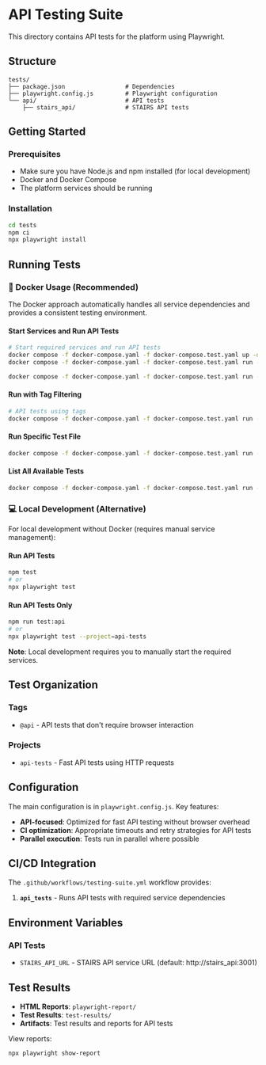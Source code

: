 <!--
Copyright (c) 2025 by OpenTier GmbH
SPDX‑FileCopyrightText: 2025 OpenTier GmbH
SPDX‑License‑Identifier: MIT

This file is part of OpenTier.

Permission is hereby granted, free of charge, to any person obtaining a copy
of this software and associated documentation files (the "Software"), to deal
in the Software without restriction, including without limitation the rights
to use, copy, modify, merge, publish, distribute, sublicense, and/or sell
copies of the Software, and to permit persons to whom the Software is
furnished to do so, subject to the following conditions:

The above copyright notice and this permission notice shall be included in all
copies or substantial portions of the Software.

THE SOFTWARE IS PROVIDED "AS IS", WITHOUT WARRANTY OF ANY KIND, EXPRESS OR
IMPLIED, INCLUDING BUT NOT LIMITED TO THE WARRANTIES OF MERCHANTABILITY,
FITNESS FOR A PARTICULAR PURPOSE AND NONINFRINGEMENT. IN NO EVENT SHALL THE
AUTHORS OR COPYRIGHT HOLDERS BE LIABLE FOR ANY CLAIM, DAMAGES OR OTHER
LIABILITY, WHETHER IN AN ACTION OF CONTRACT, TORT OR OTHERWISE, ARISING FROM,
OUT OF OR IN CONNECTION WITH THE SOFTWARE OR THE USE OR OTHER DEALINGS IN THE
SOFTWARE.
-->

# API Testing Suite

This directory contains API tests for the platform using Playwright.

## Structure

```
tests/
├── package.json                 # Dependencies
├── playwright.config.js         # Playwright configuration
└── api/                         # API tests
    ├── stairs_api/              # STAIRS API tests
```

## Getting Started

### Prerequisites

- Make sure you have Node.js and npm installed (for local development)
- Docker and Docker Compose
- The platform services should be running

### Installation

```bash
cd tests
npm ci
npx playwright install
```

## Running Tests

### 🐳 Docker Usage (Recommended)

The Docker approach automatically handles all service dependencies and provides a consistent testing environment.

#### Start Services and Run API Tests

```bash
# Start required services and run API tests
docker compose -f docker-compose.yaml -f docker-compose.test.yaml up -d --build
docker compose -f docker-compose.yaml -f docker-compose.test.yaml run --rm unified_tests
```

```bash
docker compose -f docker-compose.yaml -f docker-compose.test.yaml run --rm unified_tests npx playwright test --project=api-tests
```

#### Run with Tag Filtering

```bash
# API tests using tags
docker compose -f docker-compose.yaml -f docker-compose.test.yaml run --rm unified_tests npx playwright test --grep "@api"
```

#### Run Specific Test File

```bash
docker compose -f docker-compose.yaml -f docker-compose.test.yaml run --rm unified_tests npx playwright test api/stairs_api/stairs-api.spec.ts
```

#### List All Available Tests

```bash
docker compose -f docker-compose.yaml -f docker-compose.test.yaml run --rm unified_tests npx playwright test --list
```

### 💻 Local Development (Alternative)

For local development without Docker (requires manual service management):

#### Run API Tests

```bash
npm test
# or
npx playwright test
```

#### Run API Tests Only

```bash
npm run test:api
# or
npx playwright test --project=api-tests
```

**Note**: Local development requires you to manually start the required services.

## Test Organization

### Tags

- `@api` - API tests that don't require browser interaction

### Projects

- `api-tests` - Fast API tests using HTTP requests

## Configuration

The main configuration is in `playwright.config.js`. Key features:

- **API-focused**: Optimized for fast API testing without browser overhead
- **CI optimization**: Appropriate timeouts and retry strategies for API tests
- **Parallel execution**: Tests run in parallel where possible

## CI/CD Integration

The `.github/workflows/testing-suite.yml` workflow provides:

1. **`api_tests`** - Runs API tests with required service dependencies

## Environment Variables

### API Tests

- `STAIRS_API_URL` - STAIRS API service URL (default: http://stairs_api:3001)

## Test Results

- **HTML Reports**: `playwright-report/`
- **Test Results**: `test-results/`
- **Artifacts**: Test results and reports for API tests

View reports:

```bash
npx playwright show-report
```